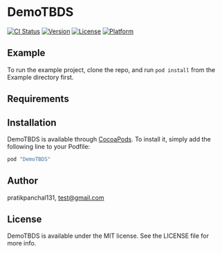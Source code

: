 # DemoTBDS

[![CI Status](http://img.shields.io/travis/pratikpanchal131/DemoTBDS.svg?style=flat)](https://travis-ci.org/pratikpanchal131/DemoTBDS)
[![Version](https://img.shields.io/cocoapods/v/DemoTBDS.svg?style=flat)](http://cocoapods.org/pods/DemoTBDS)
[![License](https://img.shields.io/cocoapods/l/DemoTBDS.svg?style=flat)](http://cocoapods.org/pods/DemoTBDS)
[![Platform](https://img.shields.io/cocoapods/p/DemoTBDS.svg?style=flat)](http://cocoapods.org/pods/DemoTBDS)

## Example

To run the example project, clone the repo, and run `pod install` from the Example directory first.

## Requirements

## Installation

DemoTBDS is available through [CocoaPods](http://cocoapods.org). To install
it, simply add the following line to your Podfile:

```ruby
pod "DemoTBDS"
```

## Author

pratikpanchal131, test@gmail.com

## License

DemoTBDS is available under the MIT license. See the LICENSE file for more info.
